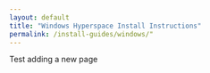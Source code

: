 ```yaml
---
layout: default
title: "Windows Hyperspace Install Instructions"
permalink: /install-guides/windows/"
---
```


Test adding a new page
